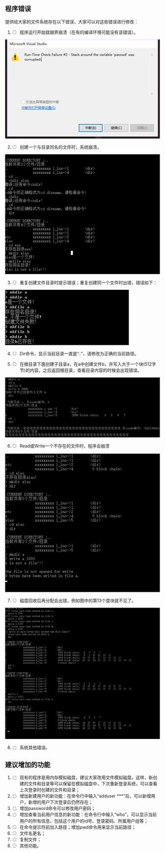 ## 程序错误

提供给大家的文件系统存在以下错误，大家可以对这些错误进行修改：

 

1. - [ ] 程序运行开始就越界崩溃（在有的编译环境可能没有该错误）。

 ![1](img/1.png)


2. - [ ] 创建一个与目录同名的文件时，系统崩溃。

 ![2](img/2.png)



 

3. - [ ] 重复创建文件目录时提示错误；重复创建同一个文件时出错，错误如下：

 ![3](img/3.png)

4. - [ ] Dir命令，显示当前目录一直是“..”，请修改为正确的当前路径。

 

5. - [ ] 在根目录下面创建子目录a，在a中创建文件b，并写入大于一个块(512字节)的内容，之后返回根目录，查看目录内容的时候会出现错误。

 ![5](img/5.png)

 

6. - [ ] Read或Write一个不存在的文件时，程序会崩溃

 ![6](img/6.png)

 

7. - [ ] 磁盘回收后再分配会出错，例如图中的第13个盘块就不见了。

 ![7](img/7.png)

 

8. - [ ] 系统其他错误。

 

## 建议增加的功能

1. - [ ] 现有的程序是用内存模拟磁盘，建议大家改用文件模拟磁盘。这样，新创建的文件和目录等可以保留在模拟磁盘中，下次重新登录系统，可以查看上次登录时创建的文件和目录；

2. - [ ] 增加新建用户的新功能：在命令行中输入“adduser ***”后，可以新增用户，新增的用户下次登录后仍然存在；

3. - [ ] 增加password命令可以修改用户密码；

4. - [ ] 增加查看当前用户信息的新功能：在命令行中输入“who”，可以显示当前用户的所有信息，包括这个用户的id号、登录密码、所属用户组等；

5. - [ ] 在命令提示符前加入路径；增加pwd命令用来显示当前路径；

6. - [ ] 文件名更名；

7. - [ ] 复制文件；

8. - [ ] 其他功能。